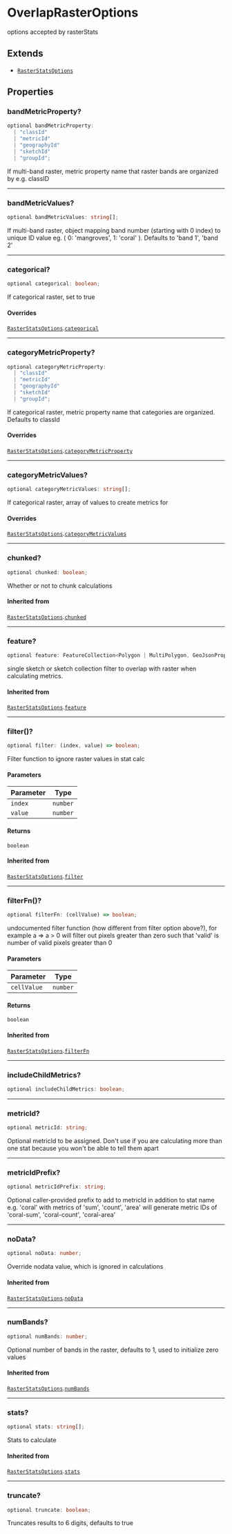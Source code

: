 # OverlapRasterOptions

options accepted by rasterStats

## Extends

- [`RasterStatsOptions`](RasterStatsOptions.md)

## Properties

### bandMetricProperty?

```ts
optional bandMetricProperty: 
  | "classId"
  | "metricId"
  | "geographyId"
  | "sketchId"
  | "groupId";
```

If multi-band raster, metric property name that raster bands are organized by e.g. classID

***

### bandMetricValues?

```ts
optional bandMetricValues: string[];
```

If multi-band raster, object mapping band number (starting with 0 index) to unique ID value eg. ( 0: 'mangroves', 1: 'coral' ).  Defaults to 'band 1', 'band 2'

***

### categorical?

```ts
optional categorical: boolean;
```

If categorical raster, set to true

#### Overrides

[`RasterStatsOptions`](RasterStatsOptions.md).[`categorical`](RasterStatsOptions.md#categorical)

***

### categoryMetricProperty?

```ts
optional categoryMetricProperty: 
  | "classId"
  | "metricId"
  | "geographyId"
  | "sketchId"
  | "groupId";
```

If categorical raster, metric property name that categories are organized. Defaults to classId

#### Overrides

[`RasterStatsOptions`](RasterStatsOptions.md).[`categoryMetricProperty`](RasterStatsOptions.md#categorymetricproperty)

***

### categoryMetricValues?

```ts
optional categoryMetricValues: string[];
```

If categorical raster, array of values to create metrics for

#### Overrides

[`RasterStatsOptions`](RasterStatsOptions.md).[`categoryMetricValues`](RasterStatsOptions.md#categorymetricvalues)

***

### chunked?

```ts
optional chunked: boolean;
```

Whether or not to chunk calculations

#### Inherited from

[`RasterStatsOptions`](RasterStatsOptions.md).[`chunked`](RasterStatsOptions.md#chunked)

***

### feature?

```ts
optional feature: FeatureCollection<Polygon | MultiPolygon, GeoJsonProperties> | Feature<Polygon | MultiPolygon, GeoJsonProperties> | SketchCollection<Polygon | MultiPolygon> | Sketch<Polygon | MultiPolygon>;
```

single sketch or sketch collection filter to overlap with raster when calculating metrics.

#### Inherited from

[`RasterStatsOptions`](RasterStatsOptions.md).[`feature`](RasterStatsOptions.md#feature)

***

### filter()?

```ts
optional filter: (index, value) => boolean;
```

Filter function to ignore raster values in stat calc

#### Parameters

| Parameter | Type |
| ------ | ------ |
| `index` | `number` |
| `value` | `number` |

#### Returns

`boolean`

#### Inherited from

[`RasterStatsOptions`](RasterStatsOptions.md).[`filter`](RasterStatsOptions.md#filter)

***

### filterFn()?

```ts
optional filterFn: (cellValue) => boolean;
```

undocumented filter function (how different from filter option above?), for example a => a > 0 will filter out pixels greater than zero such that 'valid' is number of valid pixels greater than 0

#### Parameters

| Parameter | Type |
| ------ | ------ |
| `cellValue` | `number` |

#### Returns

`boolean`

#### Inherited from

[`RasterStatsOptions`](RasterStatsOptions.md).[`filterFn`](RasterStatsOptions.md#filterfn)

***

### includeChildMetrics?

```ts
optional includeChildMetrics: boolean;
```

***

### metricId?

```ts
optional metricId: string;
```

Optional metricId to be assigned.  Don't use if you are calculating more than one stat because you won't be able to tell them apart

***

### metricIdPrefix?

```ts
optional metricIdPrefix: string;
```

Optional caller-provided prefix to add to metricId in addition to stat name e.g. 'coral' with metrics of 'sum', 'count', 'area' will generate metric IDs of 'coral-sum', 'coral-count', 'coral-area'

***

### noData?

```ts
optional noData: number;
```

Override nodata value, which is ignored in calculations

#### Inherited from

[`RasterStatsOptions`](RasterStatsOptions.md).[`noData`](RasterStatsOptions.md#nodata)

***

### numBands?

```ts
optional numBands: number;
```

Optional number of bands in the raster, defaults to 1, used to initialize zero values

#### Inherited from

[`RasterStatsOptions`](RasterStatsOptions.md).[`numBands`](RasterStatsOptions.md#numbands)

***

### stats?

```ts
optional stats: string[];
```

Stats to calculate

#### Inherited from

[`RasterStatsOptions`](RasterStatsOptions.md).[`stats`](RasterStatsOptions.md#stats)

***

### truncate?

```ts
optional truncate: boolean;
```

Truncates results to 6 digits, defaults to true

